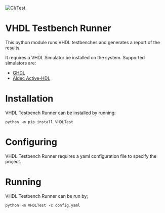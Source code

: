 ![CI/Test](https://github.com/Malcolmnixon/VhdlTest/workflows/CI/Test/badge.svg)

# VHDL Testbench Runner
This python module runs VHDL testbenches and generates a report of the results.

It requires a VHDL Simulator be installed on the system. Supported simulators are:
- [GHDL](http://ghdl.free.fr/)
- [Aldec Active-HDL](https://www.aldec.com/en/products/fpga_simulation/active-hdl)

# Installation
VHDL Testbench Runner can be installed by running:
```
python -m pip install VHDLTest
```

# Configuring
VHDL Testbench Runner requires a yaml configuration file to specify the project.

# Running
VHDL Testbench Runner can be run by;
```
python -m VHDLTest -c config.yaml
```
